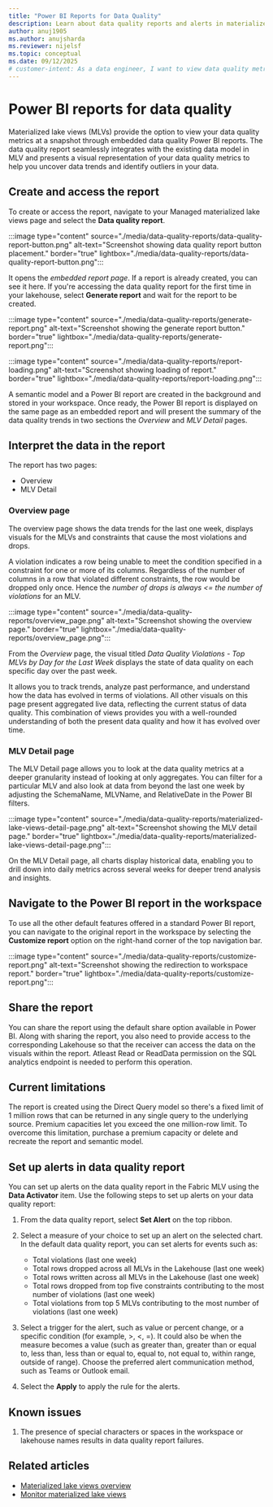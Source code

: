 ```yaml
---
title: "Power BI Reports for Data Quality"
description: Learn about data quality reports and alerts in materialized lake views within lakehouse in Microsoft Fabric
author: anuj1905 
ms.author: anujsharda
ms.reviewer: nijelsf
ms.topic: conceptual
ms.date: 09/12/2025
# customer-intent: As a data engineer, I want to view data quality metrics in Power BI reports and set up alerts on them so that I can monitor data quality trends and receive notifications for significant changes.
---
```

 
# Power BI reports for data quality

Materialized lake views (MLVs) provide the option to view your data quality metrics at a snapshot through embedded data quality Power BI reports. The data quality report seamlessly integrates with the existing data model in MLV and presents a visual representation of your data quality metrics to help you uncover data trends and identify outliers in your data.

## Create and access the report

To create or access the report, navigate to your Managed materialized lake views page and select the **Data quality report**.

:::image type="content" source="./media/data-quality-reports/data-quality-report-button.png" alt-text="Screenshot showing data quality report button placement." border="true" lightbox="./media/data-quality-reports/data-quality-report-button.png":::

It opens the *embedded report page*. If a report is already created, you can see it here. If you're accessing the data quality report for the first time in your lakehouse, select **Generate report** and wait for the report to be created.

:::image type="content" source="./media/data-quality-reports/generate-report.png" alt-text="Screenshot showing the generate report button." border="true" lightbox="./media/data-quality-reports/generate-report.png":::

:::image type="content" source="./media/data-quality-reports/report-loading.png" alt-text="Screenshot showing loading of report." border="true" lightbox="./media/data-quality-reports/report-loading.png":::

A semantic model and a Power BI report are created in the background and stored in your workspace. Once ready, the Power BI report is displayed on the same page as an embedded report and will present the summary of the data quality trends in two sections the *Overview* and *MLV Detail* pages.

## Interpret the data in the report

The report has two pages:

* Overview
* MLV Detail

### Overview page

The overview page shows the data trends for the last one week, displays visuals for the MLVs and constraints that cause the most violations and drops.

A violation indicates a row being unable to meet the condition specified in a constraint for one or more of its columns. Regardless of the number of columns in a row that violated different constraints, the row would be dropped only once. Hence the *number of drops is always <= the number of violations* for an MLV.

:::image type="content" source="./media/data-quality-reports/overview_page.png" alt-text="Screenshot showing the overview page." border="true" lightbox="./media/data-quality-reports/overview_page.png":::

From the *Overview* page, the visual titled *Data Quality Violations - Top MLVs by Day for the Last Week* displays the state of data quality on each specific day over the past week.

It allows you to track trends, analyze past performance, and understand how the data has evolved in terms of violations. All other visuals on this page present aggregated live data, reflecting the current status of data quality. This combination of views provides you with a well-rounded understanding of both the present data quality and how it has evolved over time.

### MLV Detail page

The MLV Detail page allows you to look at the data quality metrics at a deeper granularity instead of looking at only aggregates. You can filter for a particular MLV and also look at data from beyond the last one week by adjusting the SchemaName, MLVName, and RelativeDate in the Power BI filters.

:::image type="content" source="./media/data-quality-reports/materialized-lake-views-detail-page.png" alt-text="Screenshot showing the MLV detail page." border="true" lightbox="./media/data-quality-reports/materialized-lake-views-detail-page.png":::

On the MLV Detail page, all charts display historical data, enabling you to drill down into daily metrics across several weeks for deeper trend analysis and insights.

## Navigate to the Power BI report in the workspace

To use all the other default features offered in a standard Power BI report, you can navigate to the original report in the workspace by selecting the **Customize report** option on the right-hand corner of the top navigation bar.

:::image type="content" source="./media/data-quality-reports/customize-report.png" alt-text="Screenshot showing the redirection to workspace report." border="true" lightbox="./media/data-quality-reports/customize-report.png":::

## Share the report

You can share the report using the default share option available in Power BI. Along with sharing the report, you also need to provide access to the corresponding Lakehouse so that the receiver can access the data on the visuals within the report. Atleast Read or ReadData permission on the SQL analytics endpoint is needed to perform this operation.

## Current limitations

The report is created using the Direct Query model so there's a fixed limit of 1 million rows that can be returned in any single query to the underlying source. Premium capacities let you exceed the one million-row limit. To overcome this limitation, purchase a premium capacity or delete and recreate the report and semantic model.

## Set up alerts in data quality report

You can set up alerts on the data quality report in the Fabric MLV using the **Data Activator** item. Use the following steps to set up alerts on your data quality report:

1. From the data quality report, select **Set Alert** on the top ribbon.

1. Select a measure of your choice to set up an alert on the selected chart. In the default data quality report, you can set alerts for events such as:

   * Total violations (last one week)
   * Total rows dropped across all MLVs in the Lakehouse (last one week)
   * Total rows written across all MLVs in the Lakehouse (last one week)
   * Total rows dropped from top five constraints contributing to the most number of violations (last one week)
   * Total violations from top 5 MLVs contributing to the most number of violations (last one week)

1. Select a trigger for the alert, such as value or percent change, or a specific condition (for example, >, <, =). It could also be when the measure becomes a value (such as greater than, greater than or equal to, less than, less than or equal to, equal to, not equal to, within range, outside of range). Choose the preferred alert communication method, such as Teams or Outlook email.

1. Select the **Apply** to apply the rule for the alerts.

## Known issues
1. The presence of special characters or spaces in the workspace or lakehouse names results in data quality report failures.

## Related articles

* [Materialized lake views overview](./overview-materialized-lake-view.md)
* [Monitor materialized lake views](./monitor-materialized-lake-views.md)
